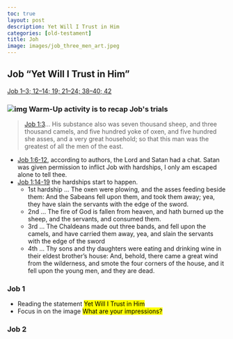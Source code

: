 ```yaml
---
toc: true
layout: post
description: Yet Will I Trust in Him
categories: [old-testament]
title: Joh
image: images/job_three_men_art.jpeg
---
```


## Job “Yet Will I Trust in Him”
[Job 1–3; 12–14; 19; 21–24; 38–40; 42](hhttps://www.churchofjesuschrist.org/study/manual/come-follow-me-for-sunday-school-old-testament-2022/32?lang=eng) 

### ![img]({{site.baseurl}}/images/job_three_men_art.jpeg) Warm-Up activity is to recap Job's trials
> [Job 1:3](https://www.churchofjesuschrist.org/study/scriptures/ot/job/1?lang=eng&id=3#p2)... His substance also was seven thousand sheep, and three thousand camels, and five hundred yoke of oxen, and five hundred she asses, and a very great household; so that this man was the greatest of all the men of the east.
- [Job 1:6-12](https://www.churchofjesuschrist.org/study/scriptures/ot/job/1?lang=eng&id=6-12#p6), according to authors, the Lord and Satan had a chat.  Satan was given permission to inflict Job with hardships,
I only am escaped alone to tell thee.
- [Job 1:14-19](https://www.churchofjesuschrist.org/study/scriptures/ot/job/1?lang=eng&id=14-19#p13) the hardships start to happen.
    - 1st hardship ... The oxen were plowing, and the asses feeding beside them: And the Sabeans fell upon them, and took them away; yea, they have slain the servants with the edge of the sword.
    - 2nd ... The fire of God is fallen from heaven, and hath burned up the sheep, and the servants, and consumed them.
    - 3rd ... The Chaldeans made out three bands, and fell upon the camels, and have carried them away, yea, and slain the servants with the edge of the sword
    - 4th ... Thy sons and thy daughters were eating and drinking wine in their eldest brother’s house: And, behold, there came a great wind from the wilderness, and smote the four corners of the house, and it fell upon the young men, and they are dead.

### Job 1

- Reading the statement <mark>Yet Will I Trust in Him</mark>
- Focus in on the image  <mark>What are your impressions?</mark>



### Job 2


